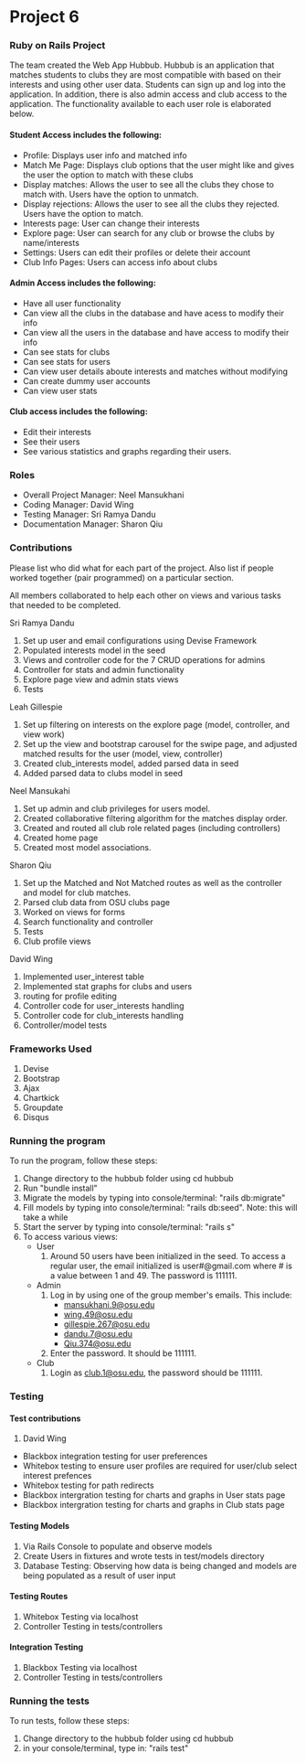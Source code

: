 # Project 6
### Ruby on Rails Project
The team created the Web App Hubbub. Hubbub is an application that matches students to clubs they are most compatible with based on their interests and using other user data. Students can sign up and log into the application. In addition, there is also admin access and club access to the application. The functionality available to each user role is elaborated below.

#### Student Access includes the following:
- Profile: Displays user info and matched info 
- Match Me Page: Displays club options that the user might like and gives the user the option to match with these clubs
- Display matches: Allows the user to see all the clubs they chose to match with. Users have the option to unmatch.
- Display rejections: Allows the user to see all the clubs they rejected. Users have the option to match.
- Interests page: User can change their interests 
- Explore page: User can search for any club or browse the clubs by name/interests
- Settings: Users can edit their profiles or delete their account 
- Club Info Pages: Users can access info about clubs 

#### Admin Access includes the following:
- Have all user functionality 
- Can view all the clubs in the database and have acess to modify their info
- Can view all the users in the database and have access to modify their info
- Can see stats for clubs
- Can see stats for users
- Can view user details aboute interests and matches without modifying 
- Can create dummy user accounts 
- Can view user stats

#### Club access includes the following:
- Edit their interests
- See their users
- See various statistics and graphs regarding their users.

### Roles
* Overall Project Manager: Neel Mansukhani
* Coding Manager: David Wing
* Testing Manager: Sri Ramya Dandu
* Documentation Manager: Sharon Qiu

### Contributions
Please list who did what for each part of the project.
Also list if people worked together (pair programmed) on a particular section.

All members collaborated to help each other on views and various tasks that needed to be completed.

Sri Ramya Dandu
1. Set up user and email configurations using Devise Framework
2. Populated interests model in the seed 
3. Views and controller code for the 7 CRUD operations for admins
4. Controller for stats and admin functionality 
5. Explore page view and admin stats views
6. Tests

Leah Gillespie
1. Set up filtering on interests on the explore page (model, controller, and view work)
2. Set up the view and bootstrap carousel for the swipe page, and adjusted matched results for the user (model, view, controller)
3. Created club_interests model, added parsed data in seed
4. Added parsed data to clubs model in seed

Neel Mansukahi 
1. Set up admin and club privileges for users model.
2. Created collaborative filtering algorithm for the matches display order.
3. Created and routed all club role related pages (including controllers)
4. Created home page
5. Created most model associations.

Sharon Qiu
1. Set up the Matched and Not Matched routes as well as the controller and model for club matches.
2. Parsed club data from OSU clubs page
3. Worked on views for forms
4. Search functionality and controller 
5. Tests
6. Club profile views

David Wing
1. Implemented user_interest table
2. Implemented stat graphs for clubs and users
3. routing for profile editing
4. Controller code for user_interests handling
5. Controller code for club_interests handling
6. Controller/model tests

### Frameworks Used
1. Devise
2. Bootstrap 
3. Ajax
4. Chartkick
5. Groupdate
6. Disqus 


### Running the program
To run the program, follow these steps:
1. Change directory to the hubbub folder using cd hubbub
2. Run "bundle install"
3. Migrate the models by typing into console/terminal: "rails db:migrate"
4. Fill models by typing into console/terminal: "rails db:seed". Note: this will take a while
5. Start the server by typing into console/terminal: "rails s"
6. To access various views:
    * User
        1. Around 50 users have been initialized in the seed. To access a regular user, the email initialized is user#@gmail.com where # is a value between 1 and 49. The password is 111111.
    * Admin
        1. Log in by using one of the group member's emails. This include:
            * mansukhani.9@osu.edu
            * wing.49@osu.edu
            * gillespie.267@osu.edu
            * dandu.7@osu.edu
            * Qiu.374@osu.edu
        2. Enter the password. It should be 111111.
    * Club
        1. Login as club.1@osu.edu, the password should be 111111.
        
### Testing

#### Test contributions
1. David Wing
* Blackbox integration testing for user preferences
* Whitebox testing to ensure user profiles are required for user/club select interest prefences
* Whitebox testing for path redirects
* Blackbox intergration testing for charts and graphs in User stats page
* Blackbox intergration testing for charts and graphs in Club stats page


#### Testing Models 
1. Via Rails Console to populate and observe models
2. Create Users in fixtures and wrote tests in test/models directory
3. Database Testing: Observing how data is being changed and models are being populated as a result of user input

#### Testing Routes 
1. Whitebox Testing via localhost
2. Controller Testing in tests/controllers

#### Integration Testing
1. Blackbox Testing via localhost
2. Controller Testing in tests/controllers

### Running the tests
To run tests, follow these steps:
1. Change directory to the hubbub folder using cd hubbub
2. in your console/terminal, type in: "rails test"

